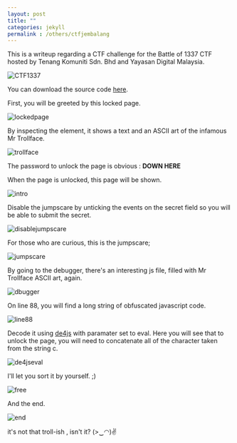 ```yaml
---
layout: post
title: ""
categories: jekyll
permalink : /others/ctfjembalang
---
```


This is a writeup regarding a CTF challenge for the Battle of 1337 CTF hosted by Tenang Komuniti Sdn. Bhd and Yayasan Digital Malaysia.

![CTF1337](/musubi/assets/jembalang/ctf.PNG)

You can download the source code [here](https://github.com/yunaranyancat/ctf-dump/blob/main/jembalang.zip).

First, you will be greeted by this locked page.

![lockedpage](/musubi/assets/jembalang/unlockpage.PNG)

By inspecting the element, it shows a text and an ASCII art of the infamous Mr Trollface.

![trollface](/musubi/assets/jembalang/troll.PNG)

The password to unlock the page is obvious : **DOWN HERE**

When the page is unlocked, this page will be shown.

![intro](/musubi/assets/jembalang/intro.PNG)

Disable the jumpscare by unticking the events on the secret field so you will be able to submit the secret.

![disablejumpscare](/musubi/assets/jembalang/nojumpscare.PNG)

For those who are curious, this is the jumpscare;

![jumpscare](/musubi/assets/jembalang/jumpscare.PNG)

By going to the debugger, there's an interesting js file, filled with Mr Trollface ASCII art, again.

![dbugger](/musubi/assets/jembalang/debugger.PNG)

On line 88, you will find a long string of obfuscated javascript code.

![line88](/musubi/assets/jembalang/line88.PNG)

Decode it using [de4js](https://lelinhtinh.github.io/de4js/) with paramater set to eval.
Here you will see that to unlock the page, you will need to concatenate all of the character taken from the string c.

![de4jseval](/musubi/assets/jembalang/de4js.PNG)

I'll let you sort it by yourself. ;)

![free](/musubi/assets/jembalang/free.PNG)

And the end.

![end](/musubi/assets/jembalang/end.PNG)

it's not that troll-ish , isn't it? (>‿◠)✌

